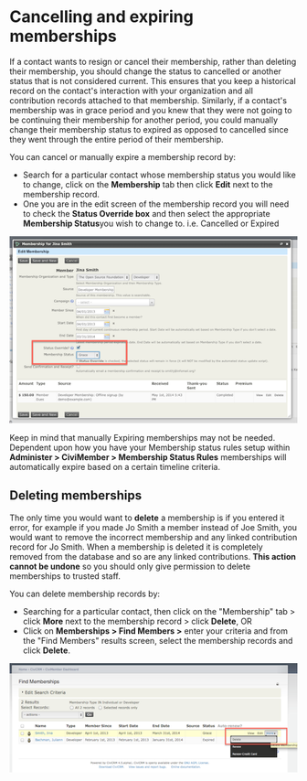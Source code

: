 Cancelling and expiring memberships
===================================

If a contact wants to resign or cancel their membership, rather than
deleting their membership, you should change the status to cancelled or
another status that is not considered current. This ensures that you
keep a historical record on the contact's interaction with your
organization and all contribution records attached to that membership.
Similarly, if a contact's membership was in grace period and you knew
that they were not going to be continuing their membership for another
period, you could manually change their membership status to expired as
opposed to cancelled since they went through the entire period of their
membership.

You can cancel or manually expire a membership record by:

-   Search for a particular contact whose membership status you would
    like to change, click on the **Membership** tab then click
    **Edit** next to the membership record.
-   One you are in the edit screen of the membership record you will
    need to check the **Status Override box** and then select the
    appropriate **Membership Status**you wish to change to. i.e.
    Cancelled or Expired

![](../img/z_sprint14_Membership_Status_Override_8.png)

Keep in mind that manually Expiring memberships may not be needed.
Dependent upon how you have your Membership status rules setup within
**Administer > CiviMember > Membership Status Rules** memberships will
automatically expire based on a certain timeline criteria.

Deleting memberships
---------------------

The only time you would want to **delete** a membership is if you
entered it error, for example if you made Jo Smith a member instead of
Joe Smith, you would want to remove the incorrect membership and any
linked contribution record for Jo Smith. When a membership is deleted
it is completely removed from the database and so are any linked
contributions.  **This action cannot be undone** so you should only give
permission to delete memberships to trusted staff. 

You can delete membership records by:

-   Searching for a particular contact, then click on the "Membership"
    tab > click **More** next to the membership record > click
    **Delete**, OR
-   Click on **Memberships > Find Members >** enter your criteria and
    from the "Find Members" results screen, select the membership
    records and click **Delete**.

![](../img/z_sprint14_Deleting%20memberships.png)
